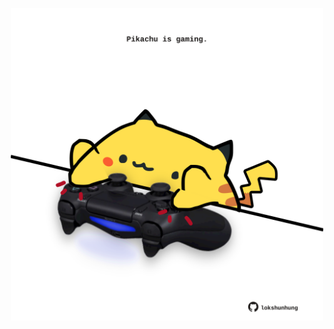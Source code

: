 <!-- built at 15/08/2022, 13:13:46 UTC -->
<p align="center">
  <img width="500" height="500" src="./ReadmeImage.svg">
</p>
